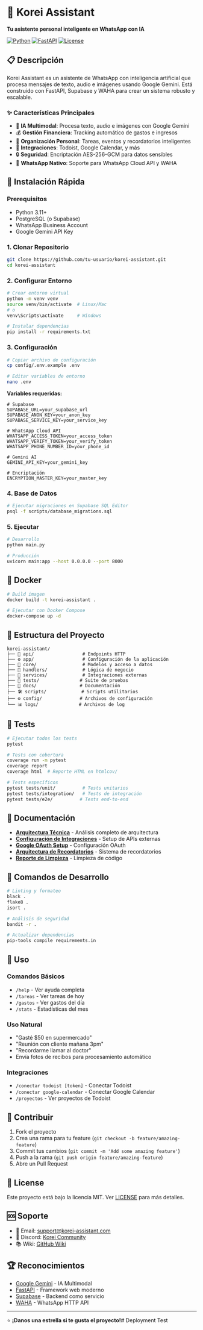 # 🤖 Korei Assistant

**Tu asistente personal inteligente en WhatsApp con IA**

[![Python](https://img.shields.io/badge/Python-3.11+-blue.svg)](https://python.org)
[![FastAPI](https://img.shields.io/badge/FastAPI-0.109.0-green.svg)](https://fastapi.tiangolo.com)
[![License](https://img.shields.io/badge/License-MIT-yellow.svg)](LICENSE)

## 📋 Descripción

Korei Assistant es un asistente de WhatsApp con inteligencia artificial que procesa mensajes de texto, audio e imágenes usando Google Gemini. Está construido con FastAPI, Supabase y WAHA para crear un sistema robusto y escalable.

### ✨ Características Principales

- 🧠 **IA Multimodal**: Procesa texto, audio e imágenes con Google Gemini
- 💰 **Gestión Financiera**: Tracking automático de gastos e ingresos
- 📅 **Organización Personal**: Tareas, eventos y recordatorios inteligentes
- 🔗 **Integraciones**: Todoist, Google Calendar, y más
- 🔒 **Seguridad**: Encriptación AES-256-GCM para datos sensibles
- 📱 **WhatsApp Nativo**: Soporte para WhatsApp Cloud API y WAHA

## 🚀 Instalación Rápida

### Prerequisitos

- Python 3.11+
- PostgreSQL (o Supabase)
- WhatsApp Business Account
- Google Gemini API Key

### 1. Clonar Repositorio

```bash
git clone https://github.com/tu-usuario/korei-assistant.git
cd korei-assistant
```

### 2. Configurar Entorno

```bash
# Crear entorno virtual
python -m venv venv
source venv/bin/activate  # Linux/Mac
# o
venv\Scripts\activate     # Windows

# Instalar dependencias
pip install -r requirements.txt
```

### 3. Configuración

```bash
# Copiar archivo de configuración
cp config/.env.example .env

# Editar variables de entorno
nano .env
```

**Variables requeridas:**
```env
# Supabase
SUPABASE_URL=your_supabase_url
SUPABASE_ANON_KEY=your_anon_key
SUPABASE_SERVICE_KEY=your_service_key

# WhatsApp Cloud API
WHATSAPP_ACCESS_TOKEN=your_access_token
WHATSAPP_VERIFY_TOKEN=your_verify_token
WHATSAPP_PHONE_NUMBER_ID=your_phone_id

# Gemini AI
GEMINI_API_KEY=your_gemini_key

# Encriptación
ENCRYPTION_MASTER_KEY=your_master_key
```

### 4. Base de Datos

```bash
# Ejecutar migraciones en Supabase SQL Editor
psql -f scripts/database_migrations.sql
```

### 5. Ejecutar

```bash
# Desarrollo
python main.py

# Producción
uvicorn main:app --host 0.0.0.0 --port 8000
```

## 🐳 Docker

```bash
# Build imagen
docker build -t korei-assistant .

# Ejecutar con Docker Compose
docker-compose up -d
```

## 📁 Estructura del Proyecto

```
korei-assistant/
├── 🔧 api/                  # Endpoints HTTP
├── ⚙️ app/                  # Configuración de la aplicación
├── 💾 core/                 # Modelos y acceso a datos
├── 🎯 handlers/             # Lógica de negocio
├── 🔌 services/             # Integraciones externas
├── 🧪 tests/               # Suite de pruebas
├── 📁 docs/                # Documentación
├── 🛠️ scripts/             # Scripts utilitarios
├── ⚙️ config/              # Archivos de configuración
└── 📊 logs/               # Archivos de log
```

## 🧪 Tests

```bash
# Ejecutar todos los tests
pytest

# Tests con cobertura
coverage run -m pytest
coverage report
coverage html  # Reporte HTML en htmlcov/

# Tests específicos
pytest tests/unit/          # Tests unitarios
pytest tests/integration/   # Tests de integración
pytest tests/e2e/          # Tests end-to-end
```

## 📖 Documentación

- **[Arquitectura Técnica](docs/TECH_LEAD_ANALYSIS.md)** - Análisis completo de arquitectura
- **[Configuración de Integraciones](docs/INTEGRATION_SETUP.md)** - Setup de APIs externas
- **[Google OAuth Setup](docs/GOOGLE_OAUTH_SETUP.md)** - Configuración OAuth
- **[Arquitectura de Recordatorios](docs/REMINDER_ARCHITECTURE.md)** - Sistema de recordatorios
- **[Reporte de Limpieza](docs/CODE_CLEANUP_REPORT.md)** - Limpieza de código

## 🔧 Comandos de Desarrollo

```bash
# Linting y formateo
black .
flake8 .
isort .

# Análisis de seguridad
bandit -r .

# Actualizar dependencias
pip-tools compile requirements.in
```

## 🌟 Uso

### Comandos Básicos

- `/help` - Ver ayuda completa
- `/tareas` - Ver tareas de hoy
- `/gastos` - Ver gastos del día
- `/stats` - Estadísticas del mes

### Uso Natural

- "Gasté $50 en supermercado"
- "Reunión con cliente mañana 3pm"
- "Recordarme llamar al doctor"
- Envía fotos de recibos para procesamiento automático

### Integraciones

- `/conectar todoist [token]` - Conectar Todoist
- `/conectar google-calendar` - Conectar Google Calendar
- `/proyectos` - Ver proyectos de Todoist

## 🤝 Contribuir

1. Fork el proyecto
2. Crea una rama para tu feature (`git checkout -b feature/amazing-feature`)
3. Commit tus cambios (`git commit -m 'Add some amazing feature'`)
4. Push a la rama (`git push origin feature/amazing-feature`)
5. Abre un Pull Request

## 📝 License

Este proyecto está bajo la licencia MIT. Ver [LICENSE](LICENSE) para más detalles.

## 🆘 Soporte

- 📧 Email: support@korei-assistant.com
- 💬 Discord: [Korei Community](https://discord.gg/korei)
- 📚 Wiki: [GitHub Wiki](https://github.com/tu-usuario/korei-assistant/wiki)

## 🏆 Reconocimientos

- [Google Gemini](https://ai.google.dev/) - IA Multimodal
- [FastAPI](https://fastapi.tiangolo.com/) - Framework web moderno
- [Supabase](https://supabase.com/) - Backend como servicio
- [WAHA](https://waha.devlike.pro/) - WhatsApp HTTP API

---

⭐ **¡Danos una estrella si te gusta el proyecto!**# Deployment Test
